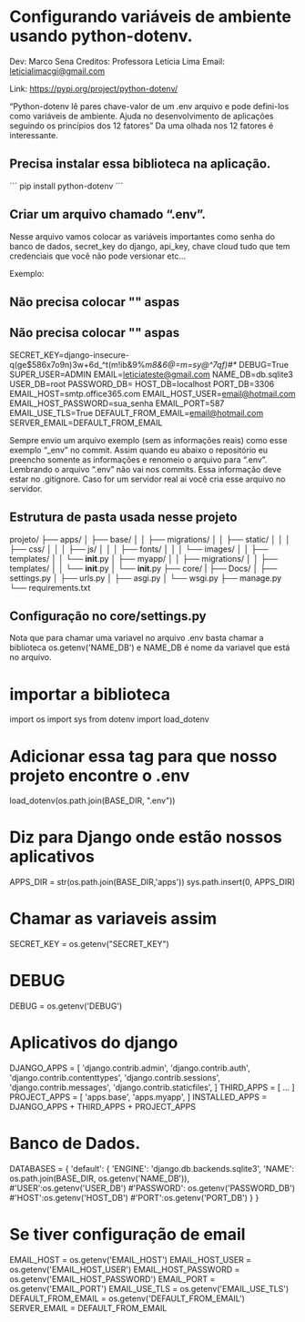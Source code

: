 # Configurando variáveis de ambiente usando python-dotenv.
Dev: Marco Sena
Creditos: Professora Letícia Lima 
Email: leticialimacgi@gmail.com

Link: https://pypi.org/project/python-dotenv/

“Python-dotenv lê pares chave-valor de um  .env arquivo e pode defini-los como
variáveis de ambiente. Ajuda no desenvolvimento de aplicações seguindo os princípios
dos 12 fatores”
Da uma olhada nos 12 fatores é interessante.

## Precisa instalar essa biblioteca na aplicação.
´´´
pip install python-dotenv
´´´

## Criar um arquivo chamado “.env”.
Nesse arquivo vamos colocar as variáveis importantes como senha do banco de
dados, secret_key do django, api_key, chave cloud tudo que tem credenciais que
você não pode versionar etc…

Exemplo:
## Não precisa colocar "" aspas
## Não precisa colocar "" aspas
SECRET_KEY=django-insecure-q(ge$586x7o9n)3w+6d_^t(m!ib&9%_m8&6@=m=sy@^7qf)#*_
DEBUG=True
SUPER_USER=ADMIN
EMAIL=leticiateste@gmail.com
NAME_DB=db.sqlite3
USER_DB=root
PASSWORD_DB=
HOST_DB=localhost
PORT_DB=3306
EMAIL_HOST=smtp.office365.com
EMAIL_HOST_USER=email@hotmail.com
EMAIL_HOST_PASSWORD=sua_senha
EMAIL_PORT=587
EMAIL_USE_TLS=True
DEFAULT_FROM_EMAIL=email@hotmail.com
SERVER_EMAIL=DEFAULT_FROM_EMAIL

Sempre envio um arquivo exemplo (sem as informações reais) como esse exemplo
“_env” no commit. Assim quando eu abaixo o repositório eu preencho somente as
informações e renomeio o arquivo para “.env”. Lembrando o arquivo “.env” não vai nos
commits. Essa informação deve estar no .gitignore. Caso for um servidor real ai você
cria esse arquivo no servidor.

## Estrutura de pasta usada nesse projeto
projeto/
├── apps/
│ ├── base/
│ │ ├── migrations/
│ │ ├── static/
│ │ │ ├── css/
│ │ │ ├── js/
│ │ │ ├── fonts/
│ │ │ └── images/
│ │ ├── templates/
│ │ └── __init__.py
│ ├── myapp/
│ │ ├── migrations/
│ │ ├── templates/
│ │ └── __init__.py
│ └── __init__.py
├── core/
| ├── Docs/
│ ├── settings.py
│ ├── urls.py
│ ├── asgi.py
│ └── wsgi.py
├── manage.py
└── requirements.txt

## Configuração no core/settings.py

Nota que para chamar uma variavel no arquivo .env basta chamar a biblioteca
os.getenv('NAME_DB') e NAME_DB é nome da variavel que está no arquivo.

# importar a biblioteca
import os
import sys
from dotenv import load_dotenv

# Adicionar essa tag para que nosso projeto encontre o .env
load_dotenv(os.path.join(BASE_DIR, ".env"))

# Diz para Django onde estão nossos aplicativos
APPS_DIR = str(os.path.join(BASE_DIR,'apps'))
sys.path.insert(0, APPS_DIR)

# Chamar as variaveis assim
SECRET_KEY = os.getenv("SECRET_KEY")

# DEBUG
DEBUG = os.getenv('DEBUG')

# Aplicativos do django
DJANGO_APPS = [
'django.contrib.admin',
'django.contrib.auth',
'django.contrib.contenttypes',
'django.contrib.sessions',
'django.contrib.messages',
'django.contrib.staticfiles',
]
THIRD_APPS = [
...
]
PROJECT_APPS = [
'apps.base',
'apps.myapp',
]
INSTALLED_APPS = DJANGO_APPS + THIRD_APPS + PROJECT_APPS
# Banco de Dados.
DATABASES = {
'default': {
'ENGINE': 'django.db.backends.sqlite3',
'NAME': os.path.join(BASE_DIR, os.getenv('NAME_DB')),
#'USER':os.getenv('USER_DB')
#'PASSWORD': os.getenv('PASSWORD_DB')
#'HOST':os.getenv('HOST_DB')
#'PORT':os.getenv('PORT_DB')
}
}

# Se tiver configuração de email
EMAIL_HOST = os.getenv('EMAIL_HOST')
EMAIL_HOST_USER = os.getenv('EMAIL_HOST_USER')
EMAIL_HOST_PASSWORD = os.getenv('EMAIL_HOST_PASSWORD')
EMAIL_PORT = os.getenv('EMAIL_PORT')
EMAIL_USE_TLS = os.getenv('EMAIL_USE_TLS')
DEFAULT_FROM_EMAIL = os.getenv('DEFAULT_FROM_EMAIL')
SERVER_EMAIL = DEFAULT_FROM_EMAIL